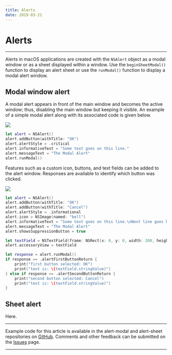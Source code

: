 ```yaml
---
title: Alerts
date: 2019-03-21
---
```


# Alerts

---

Alerts in macOS applications are created with the `NSAlert` object as a modal window or as a sheet displayed within a window. Use the `beginSheetModal()` function to display an alert sheet or use the `runModal()` function to display a modal alert window.

## Modal window alert

A modal alert appears in front of the main window and becomes the active window; thus, disabling the main window but keeping it visible. An example of a simple modal alert along with its associated code is given below.

<img src="{{ site.baseurl }}/assets/alert-modal-1.png" class="img-fluid" style="max-width: 400px">

```swift
let alert = NSAlert()
alert.addButton(withTitle: "OK")
alert.alertStyle = .critical
alert.informativeText = "Some text goes on this line."
alert.messageText = "The Modal Alert"
alert.runModal()
```

Features such as a custom icon, buttons, and text fields can be added to the alert window. Responses are available to identify which button was clicked.

<img src="{{ site.baseurl }}/assets/alert-modal-2.png" class="img-fluid" style="max-width: 400px">

```swift
let alert = NSAlert()
alert.addButton(withTitle: "OK")
alert.addButton(withTitle: "Cancel")
alert.alertStyle = .informational
alert.icon = NSImage(named: "bell")
alert.informativeText = "Some text goes on this line.\nNext line goes here."
alert.messageText = "The Modal Alert"
alert.showsSuppressionButton = true

let textField = NSTextField(frame: NSRect(x: 0, y: 0, width: 200, height: 25))
alert.accessoryView = textField

let response = alert.runModal()
if response == .alertFirstButtonReturn {
    print("first button selected: OK")
    print("text is: \(textField.stringValue)")
} else if response == .alertSecondButtonReturn {
    print("second button selected: Cancel")
    print("text is: \(textField.stringValue)")
}
```

## Sheet alert

Here.

---

Example code for this article is available in the alert-modal and alert-sheet repositories on [GitHub](https://github.com/wigging/swift-macos). Comments and other feedback can be submitted on the [Issues](https://github.com/wigging/swift-macos/issues) page.

---
